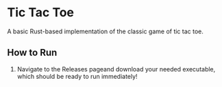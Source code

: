 # Tic Tac Toe

A basic Rust-based implementation of the classic game of tic tac toe.

## How to Run

1. Navigate to the Releases pageand download your needed executable, which should be ready to run immediately!
